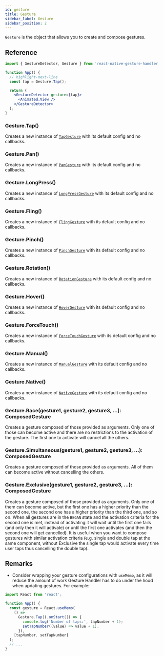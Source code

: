 ```yaml
---
id: gesture
title: Gesture
sidebar_label: Gesture
sidebar_position: 2
---
```


`Gesture` is the object that allows you to create and compose gestures.

## Reference

```jsx
import { GestureDetector, Gesture } from 'react-native-gesture-handler';

function App() {
  // highlight-next-line
  const tap = Gesture.Tap();

  return (
    <GestureDetector gesture={tap}>
      <Animated.View />
    </GestureDetector>
  );
}
```

### Gesture.Tap()

Creates a new instance of [`TapGesture`](/docs/gestures/tap-gesture.md) with its default config and no callbacks.

### Gesture.Pan()

Creates a new instance of [`PanGesture`](/docs/gestures/pan-gesture.md) with its default config and no callbacks.

### Gesture.LongPress()

Creates a new instance of [`LongPressGesture`](/docs/gestures/long-press-gesture.md) with its default config and no callbacks.

### Gesture.Fling()

Creates a new instance of [`FlingGesture`](/docs/gestures/fling-gesture.md) with its default config and no callbacks.

### Gesture.Pinch()

Creates a new instance of [`PinchGesture`](/docs/gestures/pinch-gesture.md) with its default config and no callbacks.

### Gesture.Rotation()

Creates a new instance of [`RotationGesture`](/docs/gestures/rotation-gesture.md) with its default config and no callbacks.

### Gesture.Hover()

Creates a new instance of [`HoverGesture`](/docs/gestures/hover-gesture.md) with its default config and no callbacks.

### Gesture.ForceTouch()

Creates a new instance of [`ForceTouchGesture`](/docs/gestures/force-touch-gesture.md) with its default config and no callbacks.

### Gesture.Manual()

Creates a new instance of [`ManualGesture`](/docs/gestures/manual-gesture.md) with its default config and no callbacks.

### Gesture.Native()

Creates a new instance of [`NativeGesture`](/docs/gestures/native-gesture.md) with its default config and no callbacks.

### Gesture.Race(gesture1, gesture2, gesture3, ...): ComposedGesture

Creates a gesture composed of those provided as arguments. Only one of those can become active and there are no restrictions to the activation of the gesture. The first one to activate will cancel all the others.

### Gesture.Simultaneous(gesture1, gesture2, gesture3, ...): ComposedGesture

Creates a gesture composed of those provided as arguments. All of them can become active without cancelling the others.

### Gesture.Exclusive(gesture1, gesture2, gesture3, ...): ComposedGesture

Creates a gesture composed of those provided as arguments. Only one of them can become active, but the first one has a higher priority than the second one, the second one has a higher priority than the third one, and so on. When all gestures are in the `BEGAN` state and the activation criteria for the second one is met, instead of activating it will wait until the first one fails (and only then it will activate) or until the first one activates (and then the second one will get cancelled). It is useful when you want to compose gestures with similar activation criteria (e.g. single and double tap at the same component, without Exclusive the single tap would activate every time user taps thus cancelling the double tap).

## Remarks

- Consider wrapping your gesture configurations with `useMemo`, as it will reduce the amount of work Gesture Handler has to do under the hood when updating gestures. For example:

```jsx
import React from 'react';

function App() {
  const gesture = React.useMemo(
    () =>
      Gesture.Tap().onStart(() => {
        console.log('Number of taps:', tapNumber + 1);
        setTapNumber((value) => value + 1);
      }),
    [tapNumber, setTapNumber]
  );
  // ...
}
```
